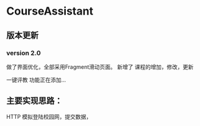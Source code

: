 CourseAssistant
===============
## 版本更新


### version 2.0
  做了界面优化，全部采用Fragment滑动页面。
  新增了 课程的增加，修改，更新
   
  一键评教 功能正在添加...

## 主要实现思路：
  HTTP 模拟登陆校园网，提交数据，
  
  

